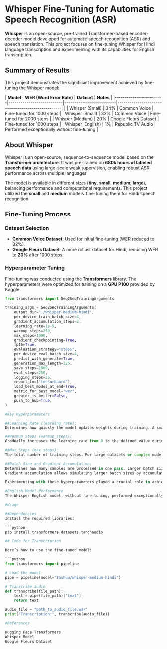 # Whisper Fine-Tuning for Automatic Speech Recognition (ASR)

**Whisper** is an open-source, pre-trained Transformer-based encoder-decoder model developed for automatic speech recognition (ASR) and speech translation. This project focuses on fine-tuning Whisper for Hindi language transcription and experimenting with its capabilities for English transcription.


## Summary of Results

This project demonstrates the significant improvement achieved by fine-tuning the Whisper model:

| **Model**              | **WER (Word Error Rate)** | **Dataset**              | **Notes**                                          |
|------------------------|---------------------------|--------------------------|--------------------------------------------------|                           |
| Whisper (Small)        | 34%                      | Common Voice             | Fine-tuned for 1000 steps                        |
| Whisper (Small)        | 32%                      | Common Voice             | Fine-tuned for 2000 steps                        |
| Whisper (Medium)       | 20%                      | Google Fleurs Dataset    | Fine-tuned for 1000 steps                        |
| Whisper (English)      | 1%                       | Republic TV Audio        | Performed exceptionally without fine-tuning      |

## About Whisper

Whisper is an open-source, sequence-to-sequence model based on the **Transformer architecture**. It was pre-trained on **680k hours of labeled speech data** using large-scale weak supervision, enabling robust ASR performance across multiple languages.

The model is available in different sizes (**tiny**, **small**, **medium**, **large**), balancing performance and computational requirements. This project utilized the **small** and **medium** models, fine-tuning them for Hindi speech recognition.

## Fine-Tuning Process

### Dataset Selection
- **Common Voice Dataset**: Used for initial fine-tuning (WER reduced to 32%).
- **Google Fleurs Dataset**: A more robust dataset for Hindi, reducing WER to **20%** after 1000 steps.

### Hyperparameter Tuning

Fine-tuning was conducted using the **Transformers** library. The hyperparameters were optimized for training on a **GPU P100** provided by Kaggle.

```python
from transformers import Seq2SeqTrainingArguments

training_args = Seq2SeqTrainingArguments(
    output_dir="./whisper-medium-hindi",  
    per_device_train_batch_size=4,
    gradient_accumulation_steps=2,  
    learning_rate=1e-5,  
    warmup_steps=250,  
    max_steps=1000,  
    gradient_checkpointing=True,  
    fp16=True,  
    evaluation_strategy="steps",  
    per_device_eval_batch_size=4,  
    predict_with_generate=True,  
    generation_max_length=225,  
    save_steps=1000,  
    eval_steps=250,  
    logging_steps=25,  
    report_to=["tensorboard"],  
    load_best_model_at_end=True,  
    metric_for_best_model="wer",  
    greater_is_better=False,  
    push_to_hub=True,  
)

#Key Hyperparameters

##Learning Rate (learning_rate):
Determines how quickly the model updates weights during training. A smaller value (e.g., 1e-5) prevents overshooting the optimal solution, ensuring stable convergence.

##Warmup Steps (warmup_steps):
Gradually increases the learning rate from 0 to the defined value during these steps. Helps the model stabilize in the initial stages of training.

##Max Steps (max_steps):
The total number of training steps. For large datasets or complex models, more steps (e.g., 2000) are needed for convergence.

##Batch Size and Gradient Accumulation:
Determines how many samples are processed in one pass. Larger batch sizes require more GPU memory.
Gradient accumulation allows simulating larger batch sizes by accumulating gradients over multiple smaller batches.

Experimenting with these hyperparameters played a crucial role in achieving optimal performance. Specifically, the learning rate and warmup steps were adjusted iteratively to balance convergence speed and stability.

#English Model Performance
The Whisper English model, without fine-tuning, performed exceptionally on Republic TV audio, achieving 99% accuracy. Its ability to insert punctuation enhances the readability of transcripts, making it suitable for real-world applications.

#Usage

##Dependencies
Install the required libraries:

```python
pip install transformers datasets torchaudio

## Code for Transcription

Here’s how to use the fine-tuned model:

```python
from transformers import pipeline

# Load the model
pipe = pipeline(model="Tashuu/whisper-medium-hindi")

# Transcribe audio
def transcribe(file_path):
    text = pipe(file_path)["text"]
    return text

audio_file = "path_to_audio_file.wav"
print("Transcription:", transcribe(audio_file))

#References

Hugging Face Transformers
Whisper Model
Google Fleurs Dataset